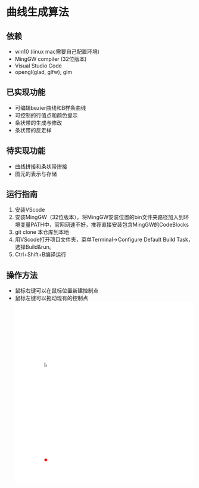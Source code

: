 # 曲线生成算法

## 依赖
- win10 (linux mac需要自己配置环境)
- MingGW compiler (32位版本)
- Visual Studio Code
- opengl(glad, glfw), glm

## 已实现功能
- 可编辑bezier曲线和B样条曲线
- 可控制的行值点和颜色提示
- 条状带的生成与修改
- 条状带的反走样

## 待实现功能
- 曲线拼接和条状带拼接
- 图元的表示与存储

## 运行指南
1. 安装VScode
2. 安装MingGW（32位版本），将MingGW安装位置的bin文件夹路径加入到环境变量PATH中，官网网速不好，推荐直接安装包含MingGW的CodeBlocks
3. git clone 本仓库到本地
4. 用VScode打开项目文件夹，菜单Terminal->Configure Default Build Task，选择Build&run。
5. Ctrl+Shift+B编译运行

## 操作方法
- 鼠标右键可以在鼠标位置新建控制点
- 鼠标左键可以拖动现有的控制点
![](imgs/show.gif)